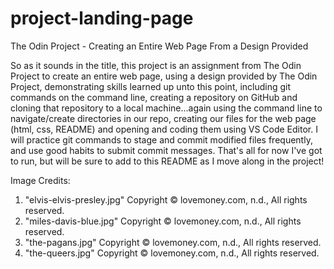 # project-landing-page
The Odin Project - Creating an Entire Web Page From a Design Provided

So as it sounds in the title, this project is an assignment from The Odin Project to create an entire web page, using a design provided by The Odin Project, demonstrating skills learned up unto this point, including git commands on the command line, creating a repository on GitHub and cloning that repository to a local machine...again using the command line to navigate/create directories in our repo, creating our files for the web page (html, css, README) and opening and coding them using VS Code Editor. I will practice git commands to stage and commit modified files frequently, and use good habits to submit commit messages. That's all for now I've got to run, but will be sure to add to this README as I move along in the project!




Image Credits:

1. "elvis-elvis-presley.jpg" Copyright © lovemoney.com, n.d., All rights reserved.
2. "miles-davis-blue.jpg" Copyright © lovemoney.com, n.d., All rights reserved.
3. "the-pagans.jpg" Copyright © lovemoney.com, n.d., All rights reserved.
4. "the-queers.jpg" Copyright © lovemoney.com, n.d., All rights reserved.
